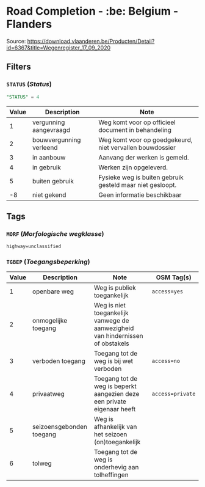 # Road Completion - :be: Belgium - Flanders

Source: <https://download.vlaanderen.be/Producten/Detail?id=6367&title=Wegenregister_17_09_2020>

## Filters

### `STATUS` (*Status*)

```sql
"STATUS" = 4
```

| Value | Description             | Note                                                      |
|-------|-------------------------|-----------------------------------------------------------|
| 1     | vergunning aangevraagd  | Weg komt voor op officieel document in behandeling        |
| 2     | bouwvergunning verleend | Weg komt voor op goedgekeurd, niet vervallen bouwdossier  |
| 3     | in aanbouw              | Aanvang der werken is gemeld.                             |
| 4     | in gebruik              | Werken zijn opgeleverd.                                   |
| 5     | buiten gebruik          | Fysieke weg is buiten gebruik gesteld maar niet gesloopt. |
| -8    | niet gekend             | Geen informatie beschikbaar                               |

## Tags

### `MORF` (*Morfologische wegklasse*)

`highway=unclassified`

### `TGBEP` (*Toegangsbeperking*)

| Value | Description              | Note                                                                           | OSM Tag(s)       |
|-------|--------------------------|--------------------------------------------------------------------------------|------------------|
| 1     | openbare weg             | Weg is publiek toegankelijk                                                    | `access=yes`     |
| 2     | onmogelijke toegang      | Weg is niet toegankelijk vanwege de aanwezigheid van hindernissen of obstakels |                  |
| 3     | verboden toegang         | Toegang tot de weg is bij wet verboden                                         | `access=no`      |
| 4     | privaatweg               | Toegang tot de weg is beperkt aangezien deze een private eigenaar heeft        | `access=private` |
| 5     | seizoensgebonden toegang | Weg is afhankelijk van het seizoen (on)toegankelijk                            |                  |
| 6     | tolweg                   | Toegang tot de weg is onderhevig aan tolheffingen                              |                  |
